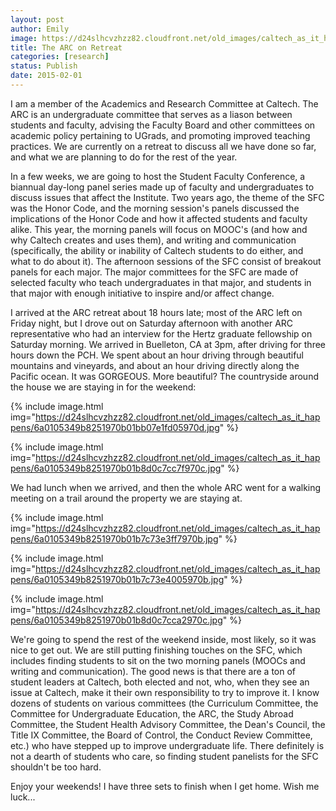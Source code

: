 ```yaml
---
layout: post
author: Emily
image: https://d24slhcvzhzz82.cloudfront.net/old_images/caltech_as_it_happens/6a0105349b8251970b01bb07e1fcfa970d.jpg
title: The ARC on Retreat 
categories: [research]
status: Publish
date: 2015-02-01
---
```



I am a member of the Academics and Research Committee at Caltech. The ARC is an undergraduate committee that serves as a liason between students and faculty, advising the Faculty Board and other committees on academic policy pertaining to UGrads, and promoting improved teaching practices. We are currently on a retreat to discuss all we have done so far, and what we are planning to do for the rest of the year.

In a few weeks, we are going to host the Student Faculty Conference, a biannual day-long panel series made up of faculty and undergraduates to discuss issues that affect the Institute. Two years ago, the theme of the SFC was the Honor Code, and the morning session's panels discussed the implications of the Honor Code and how it affected students and faculty alike. This year, the morning panels will focus on MOOC's (and how and why Caltech creates and uses them), and writing and communication (specifically, the ability or inability of Caltech students to do either, and what to do about it). The afternoon sessions of the SFC consist of breakout panels for each major. The major committees for the SFC are made of selected faculty who teach undergraduates in that major, and students in that major with enough initiative to inspire and/or affect change.

I arrived at the ARC retreat about 18 hours late; most of the ARC left on Friday night, but I drove out on Saturday afternoon with another ARC representative who had an interview for the Hertz graduate fellowship on Saturday morning. We arrived in Buelleton, CA at 3pm, after driving for three hours down the PCH. We spent about an hour driving through beautiful mountains and vineyards, and about an hour driving directly along the Pacific ocean. It was GORGEOUS. More beautiful? The countryside around the house we are staying in for the weekend:


{% include image.html img="https://d24slhcvzhzz82.cloudfront.net/old_images/caltech_as_it_happens/6a0105349b8251970b01bb07e1fd05970d.jpg" %}


{% include image.html img="https://d24slhcvzhzz82.cloudfront.net/old_images/caltech_as_it_happens/6a0105349b8251970b01b8d0c7cc7f970c.jpg" %}

We had lunch when we arrived, and then the whole ARC went for a walking meeting on a trail around the property we are staying at.


{% include image.html img="https://d24slhcvzhzz82.cloudfront.net/old_images/caltech_as_it_happens/6a0105349b8251970b01b7c73e3ff7970b.jpg" %}


{% include image.html img="https://d24slhcvzhzz82.cloudfront.net/old_images/caltech_as_it_happens/6a0105349b8251970b01b7c73e4005970b.jpg" %}


{% include image.html img="https://d24slhcvzhzz82.cloudfront.net/old_images/caltech_as_it_happens/6a0105349b8251970b01b8d0c7cca2970c.jpg" %}

We're going to spend the rest of the weekend inside, most likely, so it was nice to get out. We are still putting finishing touches on the SFC, which includes finding students to sit on the two morning panels (MOOCs and writing and communication). The good news is that there are a ton of student leaders at Caltech, both elected and not, who, when they see an issue at Caltech, make it their own responsibility to try to improve it. I know dozens of students on various committees (the Curriculum Committee, the Committee for Undergraduate Education, the ARC, the Study Abroad Committee, the Student Health Advisory Committee, the Dean's Council, the Title IX Committee, the Board of Control, the Conduct Review Committee, etc.) who have stepped up to improve undergraduate life. There definitely is not a dearth of students who care, so finding student panelists for the SFC shouldn't be too hard.

Enjoy your weekends! I have three sets to finish when I get home. Wish me luck...

